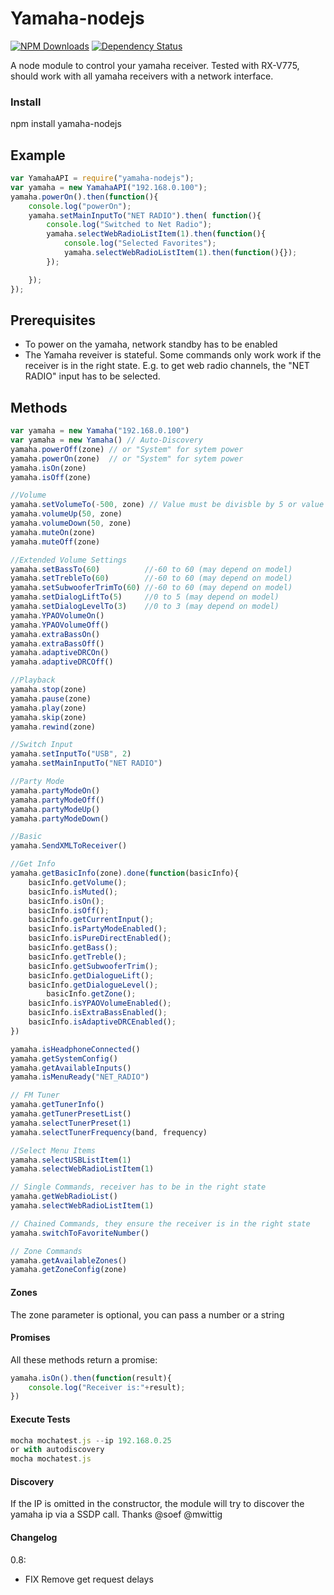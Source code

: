 Yamaha-nodejs
==================
[![NPM Downloads](https://img.shields.io/npm/dm/yamaha-nodejs.svg?style=flat)](https://npmjs.org/package/yamaha-nodejs)
[![Dependency Status](https://david-dm.org/PSeitz/yamaha-nodejs.svg?style=flat)](https://david-dm.org/PSeitz/yamaha-nodejs)


A node module to control your yamaha receiver. Tested with RX-V775, should work with all yamaha receivers with a network interface.

### Install
npm install yamaha-nodejs

## Example
```javascript
var YamahaAPI = require("yamaha-nodejs");
var yamaha = new YamahaAPI("192.168.0.100");
yamaha.powerOn().then(function(){
	console.log("powerOn");
	yamaha.setMainInputTo("NET RADIO").then( function(){
		console.log("Switched to Net Radio");
		yamaha.selectWebRadioListItem(1).then(function(){
			console.log("Selected Favorites");
			yamaha.selectWebRadioListItem(1).then(function(){});
		});

	});
});
```
## Prerequisites
* To power on the yamaha, network standby has to be enabled
* The Yamaha reveiver is stateful. Some commands only work work if the receiver is in the right state. E.g. to get web radio channels, the "NET RADIO" input has to be selected.

## Methods
```javascript
var yamaha = new Yamaha("192.168.0.100")
var yamaha = new Yamaha() // Auto-Discovery
yamaha.powerOff(zone) // or "System" for sytem power
yamaha.powerOn(zone)  // or "System" for sytem power
yamaha.isOn(zone)
yamaha.isOff(zone)

//Volume
yamaha.setVolumeTo(-500, zone) // Value must be divisble by 5 or value will be rejected
yamaha.volumeUp(50, zone)
yamaha.volumeDown(50, zone)
yamaha.muteOn(zone)
yamaha.muteOff(zone)

//Extended Volume Settings
yamaha.setBassTo(60)          //-60 to 60 (may depend on model)
yamaha.setTrebleTo(60)        //-60 to 60 (may depend on model)
yamaha.setSubwooferTrimTo(60) //-60 to 60 (may depend on model)
yamaha.setDialogLiftTo(5)     //0 to 5 (may depend on model)
yamaha.setDialogLevelTo(3)    //0 to 3 (may depend on model)
yamaha.YPAOVolumeOn()
yamaha.YPAOVolumeOff()
yamaha.extraBassOn()
yamaha.extraBassOff()
yamaha.adaptiveDRCOn()
yamaha.adaptiveDRCOff()

//Playback
yamaha.stop(zone)
yamaha.pause(zone)
yamaha.play(zone)
yamaha.skip(zone)
yamaha.rewind(zone)

//Switch Input
yamaha.setInputTo("USB", 2)
yamaha.setMainInputTo("NET RADIO")

//Party Mode
yamaha.partyModeOn()
yamaha.partyModeOff()
yamaha.partyModeUp()
yamaha.partyModeDown()

//Basic
yamaha.SendXMLToReceiver()

//Get Info
yamaha.getBasicInfo(zone).done(function(basicInfo){
    basicInfo.getVolume();
    basicInfo.isMuted();
    basicInfo.isOn();
    basicInfo.isOff();
    basicInfo.getCurrentInput();
    basicInfo.isPartyModeEnabled();
    basicInfo.isPureDirectEnabled();
    basicInfo.getBass();
    basicInfo.getTreble();
    basicInfo.getSubwooferTrim();
    basicInfo.getDialogueLift();
    basicInfo.getDialogueLevel();
		basicInfo.getZone();
    basicInfo.isYPAOVolumeEnabled();
    basicInfo.isExtraBassEnabled();
    basicInfo.isAdaptiveDRCEnabled();
})

yamaha.isHeadphoneConnected()
yamaha.getSystemConfig()
yamaha.getAvailableInputs()
yamaha.isMenuReady("NET_RADIO")

// FM Tuner
yamaha.getTunerInfo()
yamaha.getTunerPresetList()
yamaha.selectTunerPreset(1)
yamaha.selectTunerFrequency(band, frequency)

//Select Menu Items
yamaha.selectUSBListItem(1)
yamaha.selectWebRadioListItem(1)

// Single Commands, receiver has to be in the right state
yamaha.getWebRadioList()
yamaha.selectWebRadioListItem(1)

// Chained Commands, they ensure the receiver is in the right state
yamaha.switchToFavoriteNumber()

// Zone Commands
yamaha.getAvailableZones()
yamaha.getZoneConfig(zone)

```

#### Zones
The zone parameter is optional, you can pass a number or a string

#### Promises
All these methods return a promise:
```javascript
yamaha.isOn().then(function(result){
	console.log("Receiver is:"+result);
})
```
#### Execute Tests
```javascript
mocha mochatest.js --ip 192.168.0.25
or with autodiscovery
mocha mochatest.js
```

#### Discovery
If the IP is omitted in the constructor, the module will try to discover the yamaha ip via a SSDP call.
Thanks @soef @mwittig

#### Changelog
0.8: 
- FIX Remove get request delays
